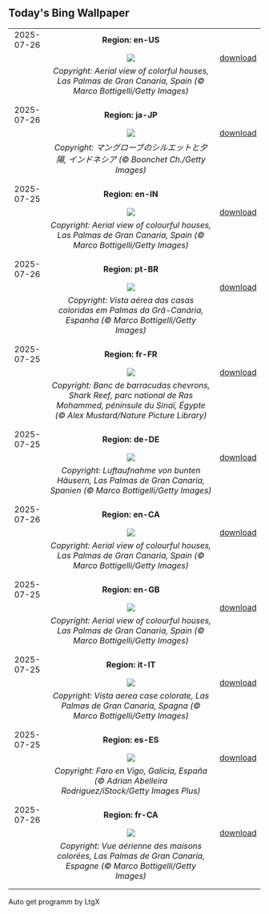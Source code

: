 ## Today's Bing Wallpaper
|      |      |      |
| :----: | :----: | :----: |
|2025-07-26|**Region: en-US**||
||![](https://www.bing.com/th?id=OHR.LasPalmas_EN-US0568727017_UHD.jpg&pid=hp&w=1152&h=648&rs=1&c=4)| [download](https://www.bing.com/th?id=OHR.LasPalmas_EN-US0568727017_UHD.jpg)|
||*Copyright: Aerial view of colorful houses, Las Palmas de Gran Canaria, Spain (© Marco Bottigelli/Getty Images)*
||
|||
|2025-07-26|**Region: ja-JP**||
||![](https://www.bing.com/th?id=OHR.MangroveTwilight_JA-JP9462938836_UHD.jpg&pid=hp&w=1152&h=648&rs=1&c=4)| [download](https://www.bing.com/th?id=OHR.MangroveTwilight_JA-JP9462938836_UHD.jpg)|
||*Copyright: マングローブのシルエットと夕陽, インドネシア (© Boonchet Ch./Getty Images)*
||
|||
|2025-07-25|**Region: en-IN**||
||![](https://www.bing.com/th?id=OHR.LasPalmas_EN-IN7081028129_UHD.jpg&pid=hp&w=1152&h=648&rs=1&c=4)| [download](https://www.bing.com/th?id=OHR.LasPalmas_EN-IN7081028129_UHD.jpg)|
||*Copyright: Aerial view of colourful houses, Las Palmas de Gran Canaria, Spain (© Marco Bottigelli/Getty Images)*
||
|||
|2025-07-26|**Region: pt-BR**||
||![](https://www.bing.com/th?id=OHR.LasPalmas_PT-BR7218640401_UHD.jpg&pid=hp&w=1152&h=648&rs=1&c=4)| [download](https://www.bing.com/th?id=OHR.LasPalmas_PT-BR7218640401_UHD.jpg)|
||*Copyright: Vista aérea das casas coloridas em Palmas da Grã-Canária, Espanha (© Marco Bottigelli/Getty Images)*
||
|||
|2025-07-25|**Region: fr-FR**||
||![](https://www.bing.com/th?id=OHR.BlackfinBarracuda_FR-FR4425436788_UHD.jpg&pid=hp&w=1152&h=648&rs=1&c=4)| [download](https://www.bing.com/th?id=OHR.BlackfinBarracuda_FR-FR4425436788_UHD.jpg)|
||*Copyright: Banc de barracudas chevrons, Shark Reef, parc national de Ras Mohammed, péninsule du Sinaï, Égypte (© Alex Mustard/Nature Picture Library)*
||
|||
|2025-07-25|**Region: de-DE**||
||![](https://www.bing.com/th?id=OHR.LasPalmas_DE-DE5219971738_UHD.jpg&pid=hp&w=1152&h=648&rs=1&c=4)| [download](https://www.bing.com/th?id=OHR.LasPalmas_DE-DE5219971738_UHD.jpg)|
||*Copyright: Luftaufnahme von bunten Häusern, Las Palmas de Gran Canaria, Spanien (© Marco Bottigelli/Getty Images)*
||
|||
|2025-07-26|**Region: en-CA**||
||![](https://www.bing.com/th?id=OHR.LasPalmas_EN-CA3268304328_UHD.jpg&pid=hp&w=1152&h=648&rs=1&c=4)| [download](https://www.bing.com/th?id=OHR.LasPalmas_EN-CA3268304328_UHD.jpg)|
||*Copyright: Aerial view of colourful houses, Las Palmas de Gran Canaria, Spain (© Marco Bottigelli/Getty Images)*
||
|||
|2025-07-25|**Region: en-GB**||
||![](https://www.bing.com/th?id=OHR.LasPalmas_EN-GB9088334179_UHD.jpg&pid=hp&w=1152&h=648&rs=1&c=4)| [download](https://www.bing.com/th?id=OHR.LasPalmas_EN-GB9088334179_UHD.jpg)|
||*Copyright: Aerial view of colourful houses, Las Palmas de Gran Canaria, Spain (© Marco Bottigelli/Getty Images)*
||
|||
|2025-07-25|**Region: it-IT**||
||![](https://www.bing.com/th?id=OHR.LasPalmas_IT-IT1381176116_UHD.jpg&pid=hp&w=1152&h=648&rs=1&c=4)| [download](https://www.bing.com/th?id=OHR.LasPalmas_IT-IT1381176116_UHD.jpg)|
||*Copyright: Vista aerea case colorate, Las Palmas de Gran Canaria, Spagna (© Marco Bottigelli/Getty Images)*
||
|||
|2025-07-25|**Region: es-ES**||
||![](https://www.bing.com/th?id=OHR.GaliciaDay_ES-ES2507386877_UHD.jpg&pid=hp&w=1152&h=648&rs=1&c=4)| [download](https://www.bing.com/th?id=OHR.GaliciaDay_ES-ES2507386877_UHD.jpg)|
||*Copyright: Faro en Vigo, Galicia, España (© Adrian Abelleira Rodriguez/iStock/Getty Images Plus)*
||
|||
|2025-07-26|**Region: fr-CA**||
||![](https://www.bing.com/th?id=OHR.LasPalmas_FR-CA3298447065_UHD.jpg&pid=hp&w=1152&h=648&rs=1&c=4)| [download](https://www.bing.com/th?id=OHR.LasPalmas_FR-CA3298447065_UHD.jpg)|
||*Copyright: Vue aérienne des maisons colorées, Las Palmas de Gran Canaria, Espagne (© Marco Bottigelli/Getty Images)*
||
|||

Auto get programm by LtgX
